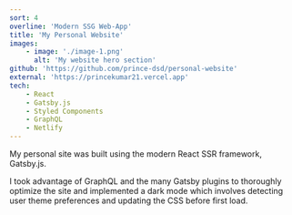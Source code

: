```yaml
---
sort: 4
overline: 'Modern SSG Web-App'
title: 'My Personal Website'
images:
    - image: './image-1.png'
      alt: 'My website hero section'
github: 'https://github.com/prince-dsd/personal-website'
external: 'https://princekumar21.vercel.app'
tech:
    - React
    - Gatsby.js
    - Styled Components
    - GraphQL
    - Netlify
---
```


My personal site was built using the modern React SSR framework, Gatsby.js.

I took advantage of GraphQL and the many Gatsby plugins to thoroughly optimize the site and implemented a dark mode which involves detecting user theme preferences and updating the CSS before first load.
